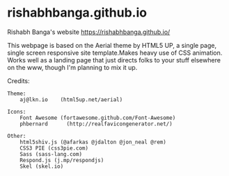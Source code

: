 # rishabhbanga.github.io

Rishabh Banga's website https://rishabhbanga.github.io/

This webpage is based on the Aerial theme by HTML5 UP, a single page, single screen responsive site template.Makes heavy use of CSS animation. Works well as a landing page that just directs folks to your stuff elsewhere on the www, though I'm planning to mix it up.


Credits:

	Theme:
		aj@lkn.io    (html5up.net/aerial)

	Icons:
		Font Awesome (fortawesome.github.com/Font-Awesome)
		phbernard	   (http://realfavicongenerator.net/)

	Other:
		html5shiv.js (@afarkas @jdalton @jon_neal @rem)
		CSS3 PIE (css3pie.com)
		Sass (sass-lang.com)
		Respond.js (j.mp/respondjs)
		Skel (skel.io)